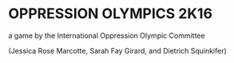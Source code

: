 # OPPRESSION OLYMPICS 2K16

a game by the International Oppression Olympic Committee

(Jessica Rose Marcotte, Sarah Fay Girard, and Dietrich Squinkifer)
